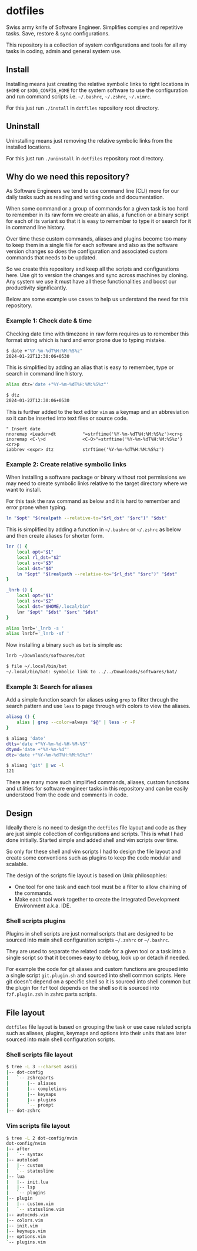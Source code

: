 dotfiles
========

Swiss army knife of Software Engineer. Simplifies complex and repetitive
tasks. Save, restore & sync configurations.

This repository is a collection of system configurations and tools for all my
tasks in coding, admin and general system use.

Install
-------

Installing means just creating the relative symbolic links to right locations
in `$HOME` or `$XDG_CONFIG_HOME` for the system software to use the
configuration and run command scripts i.e. `~/.bashrc`, `~/.zshrc`,
`~/.vimrc`.

For this just run `./install` in `dotfiles` repository root directory.

Uninstall
---------

Uninstalling means just removing the relative symbolic links from the
installed locations.

For this just run `./uninstall` in `dotfiles` repository root directory.

Why do we need this repository?
-------------------------------

As Software Engineers we tend to use command line (CLI) more for our daily
tasks such as reading and writing code and documentation.

When some command or a group of commands for a given task is too hard to
remember in its raw form we create an alias, a function or a binary script for
each of its variant so that it is easy to remember to type it or search for it
in command line history.

Over time these custom commands, aliases and plugins become too many to keep
them in a single file for each software and also as the software version
changes so does the configuration and associated custom commands that needs to
be updated.

So we create this repository and keep all the scripts and configurations here.
Use git to version the changes and sync across machines by cloning. Any system
we use it must have all these functionalities and boost our productivity
significantly.

Below are some example use cases to help us understand the need for this
repository.

### Example 1: Check date & time

Checking date time with timezone in raw form requires us to remember this
format string which is hard and error prone due to typing mistake.

```bash
$ date +"%Y-%m-%dT%H:%M:%S%z"
2024-01-22T12:30:06+0530
```

This is simplified by adding an alias that is easy to remember, type or search
in command line history.

```bash
alias dtz='date +"%Y-%m-%dT%H:%M:%S%z"'

$ dtz
2024-01-22T12:30:06+0530
```

This is further added to the text editor `vim` as a keymap and an
abbreviation so it can be inserted into text files or source code.

```vim
" Insert date
nnoremap <Leader>dt          "=strftime('%Y-%m-%dT%H:%M:%S%z')<cr>p
inoremap <C-\>d              <C-O>"=strftime('%Y-%m-%dT%H:%M:%S%z')<cr>p
iabbrev <expr> dtz           strftime('%Y-%m-%dT%H:%M:%S%z')
```

### Example 2: Create relative symbolic links

When installing a software package or binary without root permissions we may
need to create symbolic links relative to the target directory where we want
to install.

For this task the raw command as below and it is hard to remember and error
prone when typing.

```bash
ln "$opt" "$(realpath --relative-to="$rl_dst" "$src")" "$dst"
```

This is simplified by adding a function in `~/.bashrc` or `~/.zshrc` as below
and then create aliases for shorter form.

```bash
lnr () {
	local opt="$1"
	local rl_dst="$2"
	local src="$3"
	local dst="$4"
	ln "$opt" "$(realpath --relative-to="$rl_dst" "$src")" "$dst"
}

_lnrb () {
	local opt="$1"
	local src="$2"
	local dst="$HOME/.local/bin"
	lnr "$opt" "$dst" "$src" "$dst"
}

alias lnrb='_lnrb -s '
alias lnrbf='_lnrb -sf '
```

Now installing a binary such as `bat` is simple as:

```bash
lnrb ~/Downloads/softwares/bat

$ file ~/.local/bin/bat
~/.local/bin/bat: symbolic link to ../../Downloads/softwares/bat/
```

### Example 3: Search for aliases

Add a simple function search for aliases using `grep` to filter through the
search pattern and use `less` to page through with colors to view the aliases.

```bash
aliasg () {
	alias | grep --color=always "$@" | less -r -F
}

$ aliasg 'date'
dtts='date +"%Y-%m-%d-%H-%M-%S"'
dtymd='date +"%Y-%m-%d"'
dtz='date +"%Y-%m-%dT%H:%M:%S%z"'

$ aliasg 'git' | wc -l
121
```

There are many more such simplified commands, aliases, custom functions and
utilities for software engineer tasks in this repository and can be easily
understood from the code and comments in code.

Design
------

Ideally there is no need to design the `dotfiles` file layout and code as they
are just simple collection of configurations and scripts. This is what I had
done initially. Started simple and added shell and vim scripts over time.

So only for these shell and vim scripts I had to design the file layout and
create some conventions such as plugins to keep the code modular and scalable.

The design of the scripts file layout is based on Unix philosophies:

* One tool for one task and each tool must be a filter to allow chaining of
  the commands.
* Make each tool work together to create the Integrated Development
  Environment a.k.a. IDE.

### Shell scripts plugins

Plugins in shell scripts are just normal scripts that are designed to be
sourced into main shell configuration scripts `~/.zshrc` or `~/.bashrc`.

They are used to separate the related code for a given tool or a task into a
single script so that it becomes easy to debug, look up or detach if needed.

For example the code for git aliases and custom functions are grouped into a
single script `git.plugin.sh` and sourced into shell common scripts. Here git
doesn't depend on a specific shell so it is sourced into shell common but the
plugin for `fzf` tool depends on the shell so it is sourced into
`fzf.plugin.zsh` in zshrc parts scripts.

File layout
-----------

`dotfiles` file layout is based on grouping the task or use case related
scripts such as aliases, plugins, keymaps and options into their units that
are later sourced into main shell configuration scripts.

### Shell scripts file layout

```bash
$ tree -L 3 --charset ascii
|-- dot-config
|   `-- zshrcparts
|       |-- aliases
|       |-- completions
|       |-- keymaps
|       |-- plugins
|       `-- prompt
|-- dot-zshrc
```

### Vim scripts file layout

```bash
$ tree -L 2 dot-config/nvim
dot-config/nvim
|-- after
|   `-- syntax
|-- autoload
|   |-- custom
|   `-- statusline
|-- lua
|   |-- init.lua
|   |-- lsp
|   `-- plugins
|-- plugin
|   |-- custom.vim
|   `-- statusline.vim
|-- autocmds.vim
|-- colors.vim
|-- init.vim
|-- keymaps.vim
|-- options.vim
`-- plugins.vim
```
